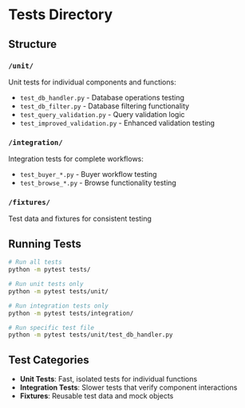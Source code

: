 # Tests Directory

## Structure

### `/unit/`
Unit tests for individual components and functions:
- `test_db_handler.py` - Database operations testing
- `test_db_filter.py` - Database filtering functionality
- `test_query_validation.py` - Query validation logic
- `test_improved_validation.py` - Enhanced validation testing

### `/integration/`
Integration tests for complete workflows:
- `test_buyer_*.py` - Buyer workflow testing
- `test_browse_*.py` - Browse functionality testing

### `/fixtures/`
Test data and fixtures for consistent testing

## Running Tests

```bash
# Run all tests
python -m pytest tests/

# Run unit tests only
python -m pytest tests/unit/

# Run integration tests only
python -m pytest tests/integration/

# Run specific test file
python -m pytest tests/unit/test_db_handler.py
```

## Test Categories

- **Unit Tests**: Fast, isolated tests for individual functions
- **Integration Tests**: Slower tests that verify component interactions
- **Fixtures**: Reusable test data and mock objects